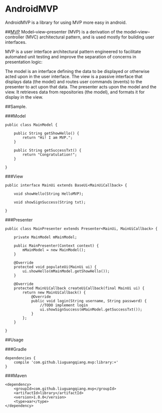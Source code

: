 AndroidMVP
==================
AndroidMVP is a library for using MVP more easy in android.

##[MVP](http://en.wikipedia.org/wiki/Model%E2%80%93view%E2%80%93presenter``)
Model–view–presenter (MVP) is a derivation of the model–view–controller (MVC) architectural pattern, and is used mostly for building user interfaces.

MVP is a user interface architectural pattern engineered to facilitate automated unit testing and improve the separation of concerns in presentation logic:

The model is an interface defining the data to be displayed or otherwise acted upon in the user interface.
The view is a passive interface that displays data (the model) and routes user commands (events) to the presenter to act upon that data.
The presenter acts upon the model and the view. It retrieves data from repositories (the model), and formats it for display in the view.

##Sample.

###Model

```
public class MainModel {

    public String getShowHello() {
        return "Hi! I am MVP.";
    }

    public String getSuccessTxt() {
        return "Congratulation!";
    }
    
}
```

###View
```
public interface MainUi extends BaseUi<MainUiCallback> {

    void showHello(String HelloMVP);

    void showSignSuccess(String txt);
    
}

```

###Presenter

```
public class MainPresenter extends Presenter<MainUi, MainUiCallback> {

    private MainModel mMainModel;

    public MainPresenter(Context context) {
        mMainModel = new MainModel();
    }

    @Override
    protected void populateUi(MainUi ui) {
        ui.showHello(mMainModel.getShowHello());
    }

    @Override
    protected MainUiCallback createUiCallback(final MainUi ui) {
        return new MainUiCallback() {
            @Override
            public void login(String username, String password) {
                //TODO implement login
                ui.showSignSuccess(mMainModel.getSuccessTxt());
            }
        };
    }
    
}

```

##Usage

###Gradle
```
dependencies {
   	compile 'com.github.liuguangqiang.mvp:library:+'
}
```

###Maven
```
<dependency>
  	<groupId>com.github.liuguangqiang.mvp</groupId>
  	<artifactId>library</artifactId>
  	<version>1.0.0</version>
  	<type>aar</type>
</dependency>
```
